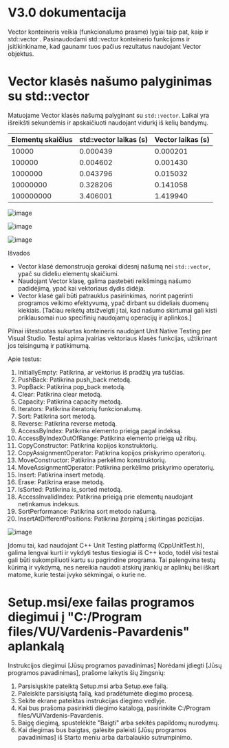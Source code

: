 # V3.0 dokumentacija

Vector konteineris veikia (funkcionalumo prasme) lygiai taip pat, kaip ir std::vector . Pasinaudodami std::vector konteinerio funkcijoms ir įsitikinkiname, kad gaunamr tuos pačius rezultatus naudojant Vector objektus.

# Vector klasės našumo palyginimas su std::vector

 Matuojame Vector klasės našumą palyginant su `std::vector`. Laikai yra išreikšti sekundėmis ir apskaičiuoti naudojant vidurkį iš kelių bandymų.

| Elementų skaičius | std::vector laikas (s) | Vector laikas (s) |
|-------------------|------------------------|-------------------|
| 10000             | 0.000439               | 0.000201          |
| 100000            | 0.004602               | 0.001430          |
| 1000000           | 0.043796               | 0.015032          |
| 10000000          | 0.328206               | 0.141058          |
| 100000000         | 3.406001               | 1.419940          |


![image](https://github.com/UgIzMo/Objektinisprog3/assets/152986822/b7847d42-4d77-49b2-8d5f-83dde90c01b5)

![image](https://github.com/UgIzMo/Objektinisprog3/assets/152986822/81818d6b-9e94-4e82-a1e6-b0db73005eee)

![image](https://github.com/UgIzMo/Objektinisprog3/assets/152986822/bad97f0d-99ef-423d-bd53-f3f910727535)

Išvados

- Vector klasė demonstruoja gerokai didesnį našumą nei `std::vector`, ypač su dideliu elementų skaičiumi.
- Naudojant Vector klasę, galima pastebėti reikšmingą našumo padidėjimą, ypač kai vektoriaus dydis didėja.
- Vector klasė gali būti patrauklus pasirinkimas, norint pagerinti programos veikimo efektyvumą, ypač dirbant su dideliais duomenų kiekiais.
  [Tačiau reikėtų atsižvelgti į tai, kad našumo skirtumai gali kisti priklausomai nuo specifinių naudojamų operacijų ir aplinkos.]


Pilnai ištestuotas sukurtas konteineris naudojant Unit Native Testing per Visual Studio.
Testai apima įvairias vektoriaus klasės funkcijas, užtikrinant jos teisingumą ir patikimumą.

Apie testus:
1. InitiallyEmpty: Patikrina, ar vektorius iš pradžių yra tuščias.
2. PushBack: Patikrina push_back metodą.
3. PopBack: Patikrina pop_back metodą.
4. Clear:  Patikrina clear metodą.
5. Capacity: Patikrina capacity metodą.
6. Iterators: Patikrina iteratorių funkcionalumą.
7. Sort: Patikrina sort metodą.
8. Reverse: Patikrina reverse metodą.
9. AccessByIndex: Patikrina elemento prieigą pagal indeksą.
10. AccessByIndexOutOfRange: Patikrina elemento prieigą už ribų.
11. CopyConstructor: Patikrina kopijos konstruktorių.
12. CopyAssignmentOperator: Patikrina kopijos priskyrimo operatorių.
13. MoveConstructor: Patikrina perkėlimo konstruktorių.
14. MoveAssignmentOperator: Patikrina perkėlimo priskyrimo operatorių.
15. Insert: Patikrina insert metodą.
16. Erase: Patikrina erase metodą.
17. IsSorted: Patikrina is_sorted metodą.
18. AccessInvalidIndex: Patikrina prieigą prie elementų naudojant netinkamus indeksus.
19. SortPerformance: Patikrina sort metodo našumą.
20. InsertAtDifferentPositions: Patikrina įterpimą į skirtingas pozicijas.
    
![image](https://github.com/UgIzMo/Objektinisprog3/assets/152986822/4a9796be-1331-4d5e-9a96-7fe39c1b6474)

Įdomu tai, kad naudojant C++ Unit Testing platformą (CppUnitTest.h), galima lengvai kurti ir vykdyti testus tiesiogiai iš C++ kodo, todėl visi testai gali būti sukompiliuoti kartu su pagrindine programa. 
Tai palengvina testų kūrimą ir vykdymą, nes nereikia naudoti atskirų įrankių ar aplinkų bei iškart matome, kurie testai įvyko sėkmingai, o kurie ne.

# Setup.msi/exe failas programos diegimui į "C:/Program files/VU/Vardenis-Pavardenis" aplankalą

Instrukcijos diegimui [Jūsų programos pavadinimas]
Norėdami įdiegti [Jūsų programos pavadinimas], prašome laikytis šių žingsnių:
1. Parsisiųskite pateiktą Setup.msi arba Setup.exe failą.
2. Paleiskite parsisiųstą failą, kad pradėtumėte diegimo procesą.
3. Sekite ekrane pateiktas instrukcijas diegimo vedlyje.
4. Kai bus prašoma pasirinkti diegimo katalogą, pasirinkite C:/Program files/VU/Vardenis-Pavardenis.
5. Baigę diegimą, spustelėkite "Baigti" arba sekitės papildomų nurodymų.
6. Kai diegimas bus baigtas, galėsite paleisti [Jūsų programos pavadinimas] iš Starto meniu arba darbalaukio sutrumpinimo.
